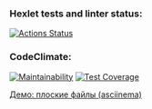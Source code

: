 ### Hexlet tests and linter status:
[![Actions Status](https://github.com/a-dishenko/frontend-project-46/actions/workflows/hexlet-check.yml/badge.svg)](https://github.com/a-dishenko/frontend-project-46/actions)

### CodeClimate:
[![Maintainability](https://api.codeclimate.com/v1/badges/43e956ea189472cf2c08/maintainability)](https://codeclimate.com/github/a-dishenko/frontend-project-46/maintainability)
[![Test Coverage](https://api.codeclimate.com/v1/badges/43e956ea189472cf2c08/test_coverage)](https://codeclimate.com/github/a-dishenko/frontend-project-46/test_coverage)

<a href="https://asciinema.org/connect/68f7750a-fc0f-4120-8035-c0bcd98ffcb2">Демо: плоские файлы (asciinema)</a>
